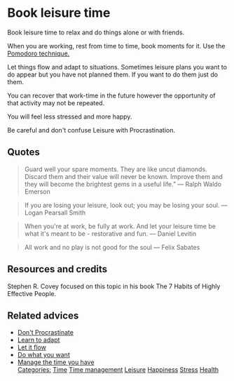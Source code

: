 # Book leisure time

Book leisure time to relax and do things alone or with friends.

When you are working, rest from time to time, book moments for it. Use the [Pomodoro technique.](https://en.wikipedia.org/wiki/Pomodoro_Technique)

Let things flow and adapt to situations. Sometimes leisure plans you want to do appear but you have not planned them. If you want to do them just do them.

You can recover that work-time in the future however the opportunity of that activity may not be repeated.

You will feel less stressed and more happy.

Be careful and don't confuse Leisure with Procrastination.

## Quotes

> Guard well your spare moments. They are like uncut diamonds. Discard them and their value will never be known. Improve them and they will become the brightest gems in a useful life.”
> ― Ralph Waldo Emerson

> If you are losing your leisure, look out; you may be losing your soul.
> ― Logan Pearsall Smith

> When you're at work, be fully at work. And let your leisure time be what it's meant to be - restorative and fun.
> ― Daniel Levitin

> All work and no play is not good for the soul ― Felix Sabates

## Resources and credits

Stephen R. Covey focused on this topic in his book The 7 Habits of Highly Effective People.

## Related advices

- [Don't Procrastinate](../Don't%20procrastinate/index.md)
- [Learn to adapt](../Learn%20to%20adapt/index.md)
- [Let it flow](../Let%20it%20flow/index.md)
- [Do what you want](../Do%20what%20you%20want/index.md)
- [Manage the time you have](../Manage%20the%20time%20you%20have/index.md)
<br/>[Categories:](../Categories/index.md) [Time](../Categories/Time.md) [Time management](../Categories/Time%20management.md) [Leisure](../Categories/Leisure.md) [Happiness](../Categories/Happiness.md) [Stress](../Categories/Stress.md) [Health](../Categories/Health.md)